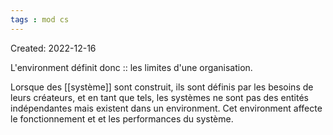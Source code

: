 ```yaml
---
tags : mod cs
---
```

Created: 2022-12-16

L'environment définit donc :: les limites d'une organisation.
<!--SR:!2023-02-15,90,230-->

Lorsque des [[système]] sont construit, ils sont définis par les besoins de leurs créateurs, et en tant que tels, les systèmes ne sont pas des entités indépendantes mais existent dans un environment. Cet environment affecte le fonctionnement et et les performances du système.
